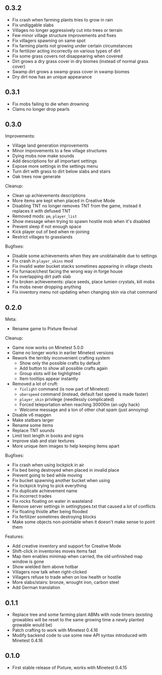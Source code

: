 ## 0.3.2
- Fix crash when farming plants tries to grow in rain
- Fix undiggable slabs
- Villages no longer aggressively cut into trees or terrain
- Few minor village structure improvements and fixes
- Fix villagers spawning on same spot
- Fix farming plants not growing under certain circumstances
- Fix fertilizer acting incorrectly on various types of dirt
- Fix some grass covers not disappearing when covered
- Dirt grows a dry grass cover in dry biomes (instead of normal grass cover)
- Swamp dirt grows a swamp grass cover in swamp biomes
- Dry dirt now has an unique appearance

## 0.3.1
- Fix mobs failing to die when drowning
- Clams no longer drop pearls

## 0.3.0
Improvements:
- Village land generation improvements
- Minor improvements to a few village structures
- Dying mobs now make sounds
- Add descriptions for all important settings
- Expose more settings in the settings menu
- Turn dirt with grass to dirt below slabs and stairs
- Oak trees now generate

Cleanup:
- Clean up achievements descriptions
- More items are kept when placed in Creative Mode
- Disabling TNT no longer removes TNT from the game, instead it replaces it with defused TNT
- Removed mods: `pm`, `player_list`
- Show message when trying to spawn hostile mob when it's disabled
- Prevent sleep if not enough space
- Kick player out of bed when re-joining
- Restrict villages to grasslands

Bugfixes:
- Disable some achievements when they are unobtainable due to settings
- Fix crash in `player_skins` mod
- Fix invalid water bucket stacks sometimes appearing in village chests
- Fix furnace/chest facing the wrong way in forge house
- Fix overlapping dirt path slab
- Fix broken achievements: place seeds, place lumien crystals, kill mobs
- Fix mobs never dropping anything
- Fix inventory menu not updating when changing skin via chat command

## 0.2.0
Meta:
- Rename game to Pixture Revival

Cleanup:
- Game now works on Minetest 5.0.0
- Game no longer works in earlier Minetest versions
- Rework the terribly inconvenient crafting system
    - Show only the possible crafts by default
    - Add button to show all possible crafts again
    - Group slots will be highlighted
    - Item tooltips appear instantly
- Removed a lot of cruft:
    - `fixlight` command (is now part of Minetest)
    - `uberspeed` command (instead, default fast speed is made faster)
    - `player_skin` privilege (needlessly complicated)
    - Forced teleportation when reaching 30000m (an ugly hack)
    - Welcome message and a ton of other chat spam (just annoying)
- Disable v6 mapgen
- Make statbars larger
- Rename some items
- Replace TNT sounds
- Limit text length in books and signs
- Improve slab and stair textures
- More unique item images to help keeping items apart

Bugfixes:
- Fix crash when using lockpick in air
- Fix bed being destroyed when placed in invalid place
- Prevent going to bed while moving
- Fix bucket spawning another bucket when using
- Fix lockpick trying to pick everything
- Fix duplicate achievement name
- Fix incorrect trades
- Fix rocks floating on water in wasteland
- Remove server settings in settingtypes.txt that caused a lot of conflicts
- Fix floating thistle after being flooded
- Fix fertilizer sometimes destroying blocks
- Make some objects non-pointable when it doesn't make sense to point them

Features:
- Add creative inventory and support for Creative Mode
- Shift-click in inventories moves items fast
- Map item enables minimap when carried, the old unfinished map window is gone
- Show wielded item above hotbar
- Villagers now talk when right-clicked
- Villagers refuse to trade when on low health or hostile
- More slabs/stairs: bronze, wrought iron, carbon steel
- Add German translation

## 0.1.1

- Replace tree and some farming plant ABMs with node timers (existing growables
 will be reset to the same growing time a newly planted growable would be)
- Patch crafting to work with Minetest 0.4.16
- Modify backend code to use some new API syntax introduced with Minetest 0.4.16

## 0.1.0

- First stable release of Pixture, works with Minetest 0.4.15
